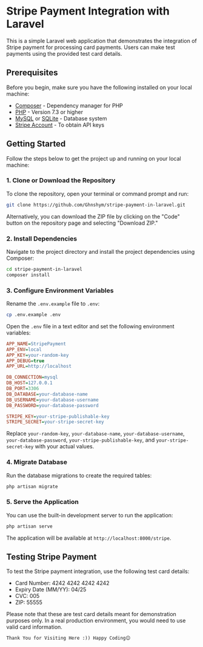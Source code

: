 
# Stripe Payment Integration with Laravel

This is a simple Laravel web application that demonstrates the integration of Stripe payment for processing card payments. Users can make test payments using the provided test card details.

## Prerequisites

Before you begin, make sure you have the following installed on your local machine:

- [Composer](https://getcomposer.org/) - Dependency manager for PHP
- [PHP](https://www.php.net/) - Version 7.3 or higher
- [MySQL](https://www.mysql.com/) or [SQLite](https://www.sqlite.org/index.html) - Database system
- [Stripe Account](https://stripe.com/) - To obtain API keys

## Getting Started

Follow the steps below to get the project up and running on your local machine:

### 1. Clone or Download the Repository

To clone the repository, open your terminal or command prompt and run:

```bash
git clone https://github.com/Ghnshym/stripe-payment-in-laravel.git
```

Alternatively, you can download the ZIP file by clicking on the "Code" button on the repository page and selecting "Download ZIP."

### 2. Install Dependencies

Navigate to the project directory and install the project dependencies using Composer:

```bash
cd stripe-payment-in-laravel
composer install
```

### 3. Configure Environment Variables

Rename the `.env.example` file to `.env`:

```bash
cp .env.example .env
```

Open the `.env` file in a text editor and set the following environment variables:

```ini
APP_NAME=StripePayment
APP_ENV=local
APP_KEY=your-random-key
APP_DEBUG=true
APP_URL=http://localhost

DB_CONNECTION=mysql
DB_HOST=127.0.0.1
DB_PORT=3306
DB_DATABASE=your-database-name
DB_USERNAME=your-database-username
DB_PASSWORD=your-database-password

STRIPE_KEY=your-stripe-publishable-key
STRIPE_SECRET=your-stripe-secret-key
```

Replace `your-random-key`, `your-database-name`, `your-database-username`, `your-database-password`, `your-stripe-publishable-key`, and `your-stripe-secret-key` with your actual values.

### 4. Migrate Database

Run the database migrations to create the required tables:

```bash
php artisan migrate
```

### 5. Serve the Application

You can use the built-in development server to run the application:

```bash
php artisan serve
```

The application will be available at `http://localhost:8000/stripe`.


## Testing Stripe Payment

To test the Stripe payment integration, use the following test card details:

- Card Number: 4242 4242 4242 4242
- Expiry Date (MM/YY): 04/25
- CVC: 005
- ZIP: 55555

Please note that these are test card details meant for demonstration purposes only. In a real production environment, you would need to use valid card information.

```
Thank You for Visiting Here :)) Happy Coding😊 

